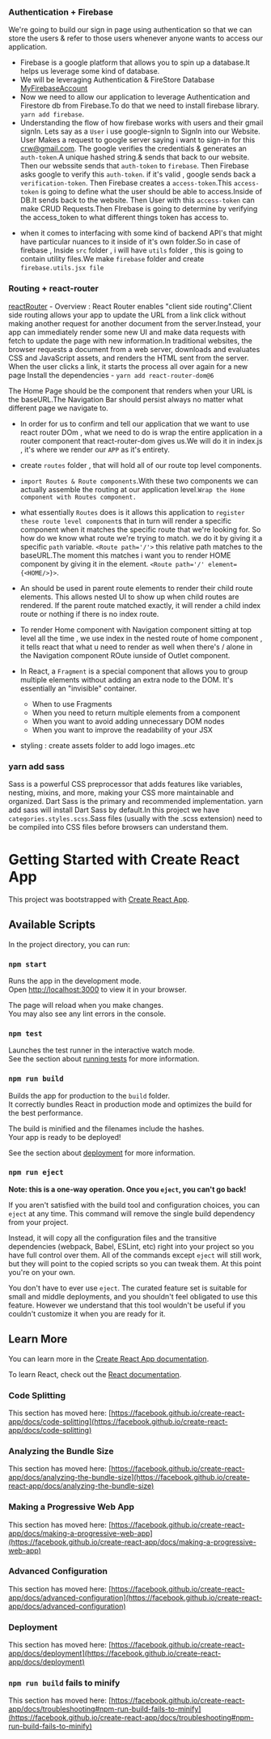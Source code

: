 ### Authentication + Firebase

We're going to build our sign in page using authentication so that we can store the users & refer to those users whenever anyone wants to access our application.

- Firebase is a google platform that allows you to spin up a database.It helps us leverage some kind of database.
- We will be leveraging Authentication & FireStore Database [MyFirebaseAccount](https://console.firebase.google.com/project/crwn-clothing-e2e-db/overview)
- Now we need to allow our application to leverage Authentication and Firestore db from Firebase.To do that we need to install firebase library. `yarn add firebase`.
- Understanding the flow of how firebase works with users and their gmail signIn.
  Lets say as a `User` i use google-signIn to SignIn into our Website.
  User Makes a request to google server saying i want to sign-in for this crw@gmail.com.
  The google verifies the credentials & generates an `auth-token`.A unique hashed string.& sends that back to our website.
  Then our webssite sends that `auth-token` to `firebase`.
  Then Firebase asks google to verify this `auth-token`. if it's valid , google sends back a `verification-token`.
  Then Firebase creates a `access-token`.This `access-token` is going to define what the user should be able to access.Inside of DB.It sends back to the website.
  Then User with this `access-token` can make CRUD Requests.Then FIrebase is going to determine by verifying the access_token to what different things token has access to.

* when it comes to interfacing with some kind of backend API's that might have particular nuances to it inside of it's own folder.So in case of firebase , Inside `src` folder , i will have `utils` folder , this is going to contain utility files.We make `firebase` folder and create `firebase.utils.jsx file`

### Routing + react-router

[reactRouter](https://reactrouter.com/en/main) - Overview : React Router enables "client side routing".Client side routing allows your app to update the URL from a link click without making another request for another document from the server.Instead, your app can immediately render some new UI and make data requests with fetch to update the page with new information.In traditional websites, the browser requests a document from a web server, downloads and evaluates CSS and JavaScript assets, and renders the HTML sent from the server. When the user clicks a link, it starts the process all over again for a new page
Install the dependencies - `yarn add react-router-dom@6`

The Home Page should be the component that renders when your URL is the baseURL.The Navigation Bar should persist always no matter what different page we navigate to.

- In order for us to confirm and tell our application that we want to use react router DOm , what we need to do is wrap the entire application in a router component that react-router-dom gives us.We will do it in index.js , it's where we render our `APP` as it's entirety.

* create `routes` folder , that will hold all of our route top level components.
* `import Routes & Route components`.With these two components we can actually assemble the routing at our application level.`Wrap the Home component with Routes component.`
* what essentially `Routes` does is it allows this application to `register these route level component`s that in turn will render a specific component when it matches the specific route that we're looking for. So how do we know what route we're trying to match. we do it by giving it a specific `path` variable. `<Route path='/'>` this relative path matches to the baseURL.The moment this matches i want you to render HOME component by giving it in the element. `<Route path='/' element={<HOME/>}>`.
* An <Outlet> should be used in parent route elements to render their child route elements. This allows nested UI to show up when child routes are rendered. If the parent route matched exactly, it will render a child index route or nothing if there is no index route.
* To render Home component with Navigation component sitting at top level all the time , we use index in the nested route of home component , it tells react that what u need to render as well when there's / alone in the Navigation component ROute iunside of Outlet component.
* In React, a `Fragment` is a special component that allows you to group multiple elements without adding an extra node to the DOM. It's essentially an "invisible" container.

  - When to use Fragments
  - When you need to return multiple elements from a component
  - When you want to avoid adding unnecessary DOM nodes
  - When you want to improve the readability of your JSX

* styling : create assets folder to add logo images..etc

### yarn add sass

Sass is a powerful CSS preprocessor that adds features like variables, nesting, mixins, and more, making your CSS more maintainable and organized. Dart Sass is the primary and recommended implementation. yarn add sass will install Dart Sass by default.In this project we have `categories.styles.scss`.Sass files (usually with the .scss extension) need to be compiled into CSS files before browsers can understand them.

# Getting Started with Create React App

This project was bootstrapped with [Create React App](https://github.com/facebook/create-react-app).

## Available Scripts

In the project directory, you can run:

### `npm start`

Runs the app in the development mode.\
Open [http://localhost:3000](http://localhost:3000) to view it in your browser.

The page will reload when you make changes.\
You may also see any lint errors in the console.

### `npm test`

Launches the test runner in the interactive watch mode.\
See the section about [running tests](https://facebook.github.io/create-react-app/docs/running-tests) for more information.

### `npm run build`

Builds the app for production to the `build` folder.\
It correctly bundles React in production mode and optimizes the build for the best performance.

The build is minified and the filenames include the hashes.\
Your app is ready to be deployed!

See the section about [deployment](https://facebook.github.io/create-react-app/docs/deployment) for more information.

### `npm run eject`

**Note: this is a one-way operation. Once you `eject`, you can't go back!**

If you aren't satisfied with the build tool and configuration choices, you can `eject` at any time. This command will remove the single build dependency from your project.

Instead, it will copy all the configuration files and the transitive dependencies (webpack, Babel, ESLint, etc) right into your project so you have full control over them. All of the commands except `eject` will still work, but they will point to the copied scripts so you can tweak them. At this point you're on your own.

You don't have to ever use `eject`. The curated feature set is suitable for small and middle deployments, and you shouldn't feel obligated to use this feature. However we understand that this tool wouldn't be useful if you couldn't customize it when you are ready for it.

## Learn More

You can learn more in the [Create React App documentation](https://facebook.github.io/create-react-app/docs/getting-started).

To learn React, check out the [React documentation](https://reactjs.org/).

### Code Splitting

This section has moved here: [https://facebook.github.io/create-react-app/docs/code-splitting](https://facebook.github.io/create-react-app/docs/code-splitting)

### Analyzing the Bundle Size

This section has moved here: [https://facebook.github.io/create-react-app/docs/analyzing-the-bundle-size](https://facebook.github.io/create-react-app/docs/analyzing-the-bundle-size)

### Making a Progressive Web App

This section has moved here: [https://facebook.github.io/create-react-app/docs/making-a-progressive-web-app](https://facebook.github.io/create-react-app/docs/making-a-progressive-web-app)

### Advanced Configuration

This section has moved here: [https://facebook.github.io/create-react-app/docs/advanced-configuration](https://facebook.github.io/create-react-app/docs/advanced-configuration)

### Deployment

This section has moved here: [https://facebook.github.io/create-react-app/docs/deployment](https://facebook.github.io/create-react-app/docs/deployment)

### `npm run build` fails to minify

This section has moved here: [https://facebook.github.io/create-react-app/docs/troubleshooting#npm-run-build-fails-to-minify](https://facebook.github.io/create-react-app/docs/troubleshooting#npm-run-build-fails-to-minify)
